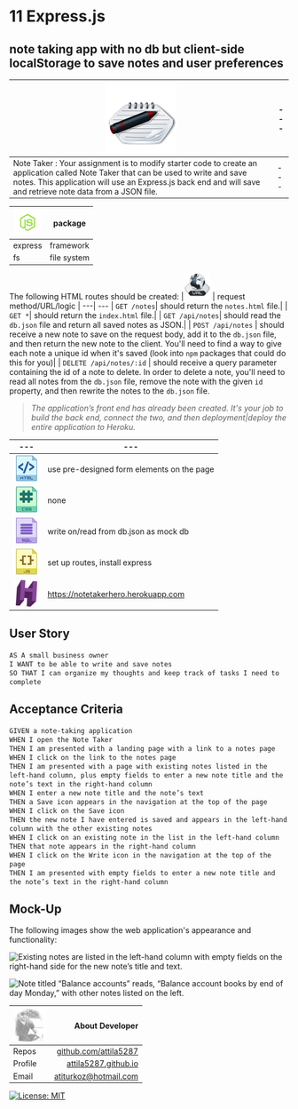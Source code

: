 11 Express.js 
======
  note taking app with no db but client-side localStorage to save notes and user preferences
  ---
 ![alt text](https://raw.githubusercontent.com/attila5287/express/main/img/note_taker.png "github-logo-png")|---|
 |---|---|
  Note Taker : Your assignment is to modify starter code to create an application called Note Taker that can be used to write and save notes. This application will use an Express.js back end and will save and retrieve note data from a JSON file. | ---|


| ![alt text](https://raw.githubusercontent.com/attila5287/express/main/img/js.png  "node-js-png") |package|
|--- |--- | 
|express |framework | 
|fs |file system | 


The following HTML routes should be created:
|![alt text](https://raw.githubusercontent.com/attila5287/express/main/img/url_bw.png  "node-js-png")  | request method/URL/logic
| ---| ---
|  `GET /notes`|  should return the `notes.html` file.| 
|  `GET *`|  should return the `index.html` file.| 
|  `GET /api/notes`| should read the `db.json` file and return all saved notes as JSON.|
|  `POST /api/notes` | should receive a new note to save on the request body, add it to the `db.json` file, and then return the new note to the client. You'll need to find a way to give each note a unique id when it's saved (look into `npm` packages that could do this for you)|
| `DELETE /api/notes/:id` |  should receive a query parameter containing the id of a note to delete. In order to delete a note, you'll need to read all notes from the `db.json` file, remove the note with the given `id` property, and then rewrite the notes to the `db.json` file.

 
> *The application’s front end has already been created. It's your job to build the back end, connect the two, and then deployment|deploy the entire application to Heroku.*


| --- | ---|
| --- | ---|
|![html][1] | use pre-designed form elements on the page |
|![css][2] | none |
|![sql][4] | write on/read from db.json as mock db |
|![js][3] |set up routes, install express  |
|![heroku][5] | <https://notetakerhero.herokuapp.com> |


[1]: https://raw.githubusercontent.com/attila5287/express/main/img/html.png
[2]: https://raw.githubusercontent.com/attila5287/express/main/img/css-icon.png
[3]: https://raw.githubusercontent.com/attila5287/express/main/img/js-icon.png
[4]: https://raw.githubusercontent.com/attila5287/express/main/img/sql-icon.png
[5]: https://raw.githubusercontent.com/attila5287/express/main/img/h.png

## User Story

```
AS A small business owner
I WANT to be able to write and save notes
SO THAT I can organize my thoughts and keep track of tasks I need to complete
```


## Acceptance Criteria

```
GIVEN a note-taking application
WHEN I open the Note Taker
THEN I am presented with a landing page with a link to a notes page
WHEN I click on the link to the notes page
THEN I am presented with a page with existing notes listed in the left-hand column, plus empty fields to enter a new note title and the note’s text in the right-hand column
WHEN I enter a new note title and the note’s text
THEN a Save icon appears in the navigation at the top of the page
WHEN I click on the Save icon
THEN the new note I have entered is saved and appears in the left-hand column with the other existing notes
WHEN I click on an existing note in the list in the left-hand column
THEN that note appears in the right-hand column
WHEN I click on the Write icon in the navigation at the top of the page
THEN I am presented with empty fields to enter a new note title and the note’s text in the right-hand column
```


## Mock-Up

The following images show the web application's appearance and functionality: 

![Existing notes are listed in the left-hand column with empty fields on the right-hand side for the new note’s title and text.](./Develop/Assets/11-express-homework-demo-01.png)

![Note titled “Balance accounts” reads, “Balance account books by end of day Monday,” with other notes listed on the left.](./Develop/Assets/11-express-homework-demo-02.png)


| ![dev]( https://raw.githubusercontent.com/attila5287/img_readme/main/all/dev.jpg "dev-icon") | About Developer | 
| -------------   | -------------: |
| Repos | [github.com/attila5287 ](https://github.com/attila5287/) |
| Profile | [ attila5287.github.io ](https:///attila5287.github.io/) |
| Email    |  atiturkoz@hotmail.com | 


[![License: MIT](https://img.shields.io/badge/License-MIT-yellow.svg)](https://opensource.org/licenses/MIT) 

